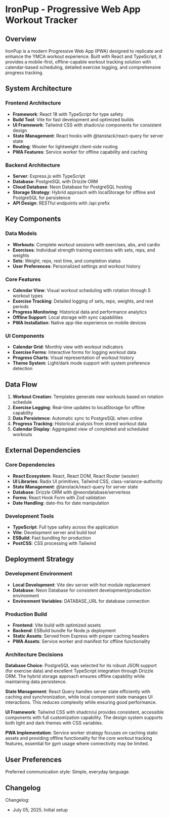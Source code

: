 # IronPup - Progressive Web App Workout Tracker

## Overview

IronPup is a modern Progressive Web App (PWA) designed to replicate and enhance the YMCA workout experience. Built with React and TypeScript, it provides a mobile-first, offline-capable workout tracking solution with calendar-based scheduling, detailed exercise logging, and comprehensive progress tracking.

## System Architecture

### Frontend Architecture
- **Framework**: React 18 with TypeScript for type safety
- **Build Tool**: Vite for fast development and optimized builds
- **UI Framework**: Tailwind CSS with shadcn/ui components for consistent design
- **State Management**: React hooks with @tanstack/react-query for server state
- **Routing**: Wouter for lightweight client-side routing
- **PWA Features**: Service worker for offline capability and caching

### Backend Architecture
- **Server**: Express.js with TypeScript
- **Database**: PostgreSQL with Drizzle ORM
- **Cloud Database**: Neon Database for PostgreSQL hosting
- **Storage Strategy**: Hybrid approach with localStorage for offline and PostgreSQL for persistence
- **API Design**: RESTful endpoints with /api prefix

## Key Components

### Data Models
- **Workouts**: Complete workout sessions with exercises, abs, and cardio
- **Exercises**: Individual strength training exercises with sets, reps, and weights
- **Sets**: Weight, reps, rest time, and completion status
- **User Preferences**: Personalized settings and workout history

### Core Features
- **Calendar View**: Visual workout scheduling with rotation through 5 workout types
- **Exercise Tracking**: Detailed logging of sets, reps, weights, and rest periods
- **Progress Monitoring**: Historical data and performance analytics
- **Offline Support**: Local storage with sync capabilities
- **PWA Installation**: Native app-like experience on mobile devices

### UI Components
- **Calendar Grid**: Monthly view with workout indicators
- **Exercise Forms**: Interactive forms for logging workout data
- **Progress Charts**: Visual representation of workout history
- **Theme System**: Light/dark mode support with system preference detection

## Data Flow

1. **Workout Creation**: Templates generate new workouts based on rotation schedule
2. **Exercise Logging**: Real-time updates to localStorage for offline capability
3. **Data Persistence**: Automatic sync to PostgreSQL when online
4. **Progress Tracking**: Historical analysis from stored workout data
5. **Calendar Display**: Aggregated view of completed and scheduled workouts

## External Dependencies

### Core Dependencies
- **React Ecosystem**: React, React DOM, React Router (wouter)
- **UI Libraries**: Radix UI primitives, Tailwind CSS, class-variance-authority
- **State Management**: @tanstack/react-query for server state
- **Database**: Drizzle ORM with @neondatabase/serverless
- **Forms**: React Hook Form with Zod validation
- **Date Handling**: date-fns for date manipulation

### Development Tools
- **TypeScript**: Full type safety across the application
- **Vite**: Development server and build tool
- **ESBuild**: Fast bundling for production
- **PostCSS**: CSS processing with Tailwind

## Deployment Strategy

### Development Environment
- **Local Development**: Vite dev server with hot module replacement
- **Database**: Neon Database for consistent development/production environment
- **Environment Variables**: DATABASE_URL for database connection

### Production Build
- **Frontend**: Vite build with optimized assets
- **Backend**: ESBuild bundle for Node.js deployment
- **Static Assets**: Served from Express with proper caching headers
- **PWA Assets**: Service worker and manifest for offline functionality

### Architecture Decisions

**Database Choice**: PostgreSQL was selected for its robust JSON support (for exercise data) and excellent TypeScript integration through Drizzle ORM. The hybrid storage approach ensures offline capability while maintaining data persistence.

**State Management**: React Query handles server state efficiently with caching and synchronization, while local component state manages UI interactions. This reduces complexity while ensuring good performance.

**UI Framework**: Tailwind CSS with shadcn/ui provides consistent, accessible components with full customization capability. The design system supports both light and dark themes with CSS variables.

**PWA Implementation**: Service worker strategy focuses on caching static assets and providing offline functionality for the core workout tracking features, essential for gym usage where connectivity may be limited.

## User Preferences

Preferred communication style: Simple, everyday language.

## Changelog

Changelog:
- July 05, 2025. Initial setup
